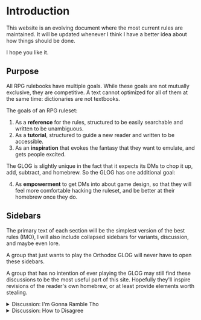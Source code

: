 # Introduction

This website is an evolving document where the most current rules are maintained.  It will be updated whenever I think I have a better idea about how things should be done.

I hope you like it.

## Purpose

All RPG rulebooks have multiple goals.  While these goals are not mutually exclusive, they are competitive.  A text cannot optimized for all of them at the same time: dictionaries are not textbooks.

The goals of an RPG ruleset:

1. As a **reference** for the rules, structured to be easily searchable and written to be unambiguous.
2. As a **tutorial**, structured to guide a new reader and written to be accessible.
3. As an **inspiration** that evokes the fantasy that they want to emulate, and gets people excited.

The GLOG is slightly unique in the fact that it expects its DMs to chop it up, add, subtract, and homebrew.  So the GLOG has one additional goal:

4. As **empowerment** to get DMs into about game design, so that they will feel more comfortable hacking the ruleset, and be better at their homebrew once they do.

## Sidebars

The primary text of each section will be the simplest version of the best rules (IMO), I will also include collapsed sidebars for variants, discussion, and maybe even lore.

A group that just wants to play the Orthodox GLOG will never have to open these sidebars.  

A group that has no intention of ever playing the GLOG may still find these discussions to be the most useful part of this site.  Hopefully they'll inspire revisions of the reader's own homebrew, or at least provide elements worth stealing.

<details>
  <summary markdown='span'>Discussion: I'm Gonna Ramble Tho</summary>

  One big advantage of a website is the ability to compress large discussions into collapsed sidebars.  While I've tried to keep the rest of the document succinct, sidebars allow me to rant longer before I start feeling the guilt of inefficiency.  If you aren't interested in the content of these sidebars, don't open them.

</details>

<details>
  <summary markdown='span'>Discussion: How to Disagree</summary>

  I'm writing about RPGs on the internet: I am fully aware that you are going to disagree with me. 

  You may be correct.  The GLOG is not the best system for *everyone*.  It's not even the best system for *anyone* (except me).  It is *a* optimum, not *the* optimum.  

  So if you see an error or an omission in the GLOG, let's talk about it.  BLOG about it.  Publish something.  Put out an alternative, and explain why it is preferable.  The stuff you write will not be The Optimum either, but a specific group with a specific set of needs may find it to be exactly the sort of thing that they needed.

  So even though you may dislike the GLOG, I hope you still find something worth stealing.  (That's kind of the point.)

  The only goblin law is that there are no goblin laws.

</details>
